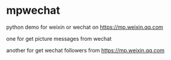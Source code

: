 # mpwechat
python demo for weixin or wechat on https://mp.weixin.qq.com

one for get picture messages from wechat

another for get wechat followers from https://mp.weixin.qq.com
